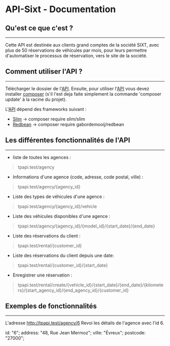 # API-Sixt - Documentation

## Qu'est ce que c'est ?
----------------------------------------------

Cette API est destinée aux clients grand comptes de la société SIXT, 
avec plus de 50 réservations de véhicules par mois,
pour leurs permettre d'automatiser le processus de réservation,
vers le site de la société.




## Comment utiliser l'API ?
----------------------------------------------

Télécharger le dossier de l'[API](https://github.com/tguyonnet/api-sixt/archive/master.zip).
Ensuite, pour utiliser l'[API](https://github.com/tguyonnet/api-sixt/archive/master.zip) vous devez installer [composer](https://getcomposer.org/) (s'il l'est deja faite simplement la commande
'composer update' à la racine du projet).

L'[API](https://github.com/tguyonnet/api-sixt/archive/master.zip) dépend des frameworks suivant :
- [Slim](https://www.slimframework.com/) -> composer require slim/slim
- [Redbean](https://www.redbeanphp.com/index.php) -> composer require gabordemooij/redbean




## Les différentes fonctionnalités de l'API
----------------------------------------------

* liste de toutes les agences :
> tpapi.test/agency


* Informations d'une agence (code, adresse, code postal, ville) :
> tpapi.test/agency/{agency_id}


* Liste des types de véhicules d'une agence :
> tpapi.test/agency/{agency_id}/vehicle


* Liste des véhicules disponibles d'une agence :
> tpapi.test/agency/{agency_id}/{model_id}/{start_date}/{end_date}


* Liste des réservations du client :
> tpapi.test/rental/{customer_id}


* Liste des réservations du client depuis une date:
> tpapi.test/rental/{customer_id}/{start_date}


* Enregistrer une réservation :
> tpapi.test/rental/create/{vehicle_id}/{start_date}/{end_date}/{kilometers}/{start_agency_id}/{end_agency_id}/{customer_id}




## Exemples de fonctionnalités
----------------------------------------------

L'adresse http://tpapi.test/agency/6
Revoi les détails de l'agence avec l'id 6.

id:         "6";
address:	"48, Rue Jean Mermoz";
ville:	    "Évreux";
postcode:	"27000";


